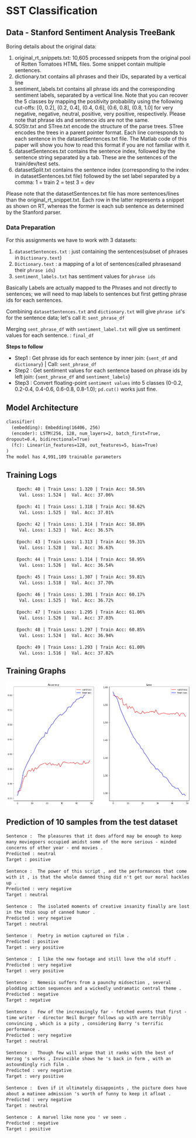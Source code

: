 # SST Classification

## Data - Stanford Sentiment Analysis TreeBank

Boring details about the original data:

1. original_rt_snippets.txt: 10,605 processed snippets from the original pool of Rotten Tomatoes HTML files. Some snippet contain multiple sentences.
2. dictionary.txt contains all phrases and their IDs, separated by a vertical line
3. sentiment_labels.txt contains all phrase ids and the corresponding sentiment labels, separated by a vertical line. Note that you can recover the 5 classes by mapping the positivity probability using the following cut-offs: [0, 0.2], (0.2, 0.4], (0.4, 0.6], (0.6, 0.8], (0.8, 1.0] for very negative, negative, neutral, positive, very positive, respectively. Please note that phrase ids and sentence ids are not the same.
4. SOStr.txt and STree.txt encode the structure of the parse trees. STree encodes the trees in a parent pointer format. Each line corresponds to each sentence in the datasetSentences.txt file. The Matlab code of this paper will show you how to read this format if you are not familiar with it.
5. datasetSentences.txt contains the sentence index, followed by the sentence string separated by a tab. These are the sentences of the train/dev/test sets.
6. datasetSplit.txt contains the sentence index (corresponding to the index in datasetSentences.txt file) followed by the set label separated by a comma: 1 = train 2 = test 3 = dev

Please note that the datasetSentences.txt file has more sentences/lines than the original_rt_snippet.txt. Each row in the latter represents a snippet as shown on RT, whereas the former is each sub sentence as determined by the Stanford parser.

### Data Preparation 
For this assignments we have to work with 3 datasets:

1. `datasetSentences.txt` : just containing the sentences(subset of phrases in `Dictionary.text`)
2. `Dictionary.text` : a mapping of a lot of sentences(called phrasesand their `phrase ids`)
3. `sentiment_labels.txt` has sentiment values for `phrase ids`

Basically Labels are actually mapped to the Phrases and not directly to sentences; we will need to map labels to sentences but first getting phrase ids for each sentences.

Combining `datasetSentences.txt` and `dictionary.txt` will give `phrase id`'s for the sentence data; let's call it: `sent_phrase_df`

Merging `sent_phrase_df` with `sentiment_label.txt` will give us sentiment values for each sentence. : `final_df`

**Steps to follow**
* Step1 : Get phrase ids for each sentence by inner join: {`sent_df` and `dictionary`} | Call: `sent_phrase_df`
* Step2 : Get sentiment values for each sentence based on phrase ids by left join: {`sent_phrase_df` and `sentiment_labels`}
* Step3 : Convert floating-point `sentiment values` into 5 classes (0-0.2, 0.2-0.4, 0.4-0.6, 0.6-0.8, 0.8-1.0); `pd.cut()` works just fine.

## Model Architecture

```
classifier(
  (embedding): Embedding(16406, 256)
  (encoder): LSTM(256, 128, num_layers=2, batch_first=True, dropout=0.4, bidirectional=True)
  (fc): Linear(in_features=128, out_features=5, bias=True)
)
The model has 4,991,109 trainable parameters
```

## Training Logs
```
	Epoch: 40 | Train Loss: 1.320 | Train Acc: 58.56%
	 Val. Loss: 1.524 |  Val. Acc: 37.06% 

	Epoch: 41 | Train Loss: 1.318 | Train Acc: 58.62%
	 Val. Loss: 1.525 |  Val. Acc: 37.01% 

	Epoch: 42 | Train Loss: 1.314 | Train Acc: 58.89%
	 Val. Loss: 1.523 |  Val. Acc: 36.57% 

	Epoch: 43 | Train Loss: 1.313 | Train Acc: 59.31%
	 Val. Loss: 1.528 |  Val. Acc: 36.63% 

	Epoch: 44 | Train Loss: 1.314 | Train Acc: 58.95%
	 Val. Loss: 1.526 |  Val. Acc: 36.54% 

	Epoch: 45 | Train Loss: 1.307 | Train Acc: 59.81%
	 Val. Loss: 1.518 |  Val. Acc: 37.70% 

	Epoch: 46 | Train Loss: 1.301 | Train Acc: 60.17%
	 Val. Loss: 1.525 |  Val. Acc: 36.72% 

	Epoch: 47 | Train Loss: 1.295 | Train Acc: 61.06%
	 Val. Loss: 1.526 |  Val. Acc: 37.03% 

	Epoch: 48 | Train Loss: 1.297 | Train Acc: 60.85%
	 Val. Loss: 1.524 |  Val. Acc: 36.94% 

	Epoch: 49 | Train Loss: 1.293 | Train Acc: 61.00%
	 Val. Loss: 1.516 |  Val. Acc: 37.82% 
```

## Training Graphs
<img src='./imgs/SST_training_plot.png' width=800>

## Prediction of 10 samples from the test dataset
```
Sentence :  The pleasures that it does afford may be enough to keep many moviegoers occupied amidst some of the more serious - minded concerns of other year - end movies .
Predicted : neutral
Target : positive

Sentence :  The power of this script , and the performances that come with it , is that the whole damned thing did n't get our moral hackles up .
Predicted : very negative
Target : neutral

Sentence :  The isolated moments of creative insanity finally are lost in the thin soup of canned humor .
Predicted : very negative
Target : neutral

Sentence :  Poetry in motion captured on film .
Predicted : positive
Target : very positive

Sentence :  I like the new footage and still love the old stuff .
Predicted : very negative
Target : very positive

Sentence :  Nemesis suffers from a paunchy midsection , several plodding action sequences and a wickedly undramatic central theme .
Predicted : negative
Target : negative

Sentence :  Few of the increasingly far - fetched events that first - time writer - director Neil Burger follows up with are terribly convincing , which is a pity , considering Barry 's terrific performance .
Predicted : very negative
Target : neutral

Sentence :  Though few will argue that it ranks with the best of Herzog 's works , Invincible shows he 's back in form , with an astoundingly rich film .
Predicted : very negative
Target : very positive

Sentence :  Even if it ultimately disappoints , the picture does have about a matinee admission 's worth of funny to keep it afloat .
Predicted : very negative
Target : neutral

Sentence :  A marvel like none you ' ve seen .
Predicted : negative
Target : positive
```
